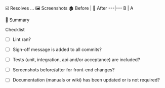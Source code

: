 ☑️ Resolves ...
🖼️ Screenshots
🏚️ Before | 🏡 After
---|--- 
B | A

🚧 Summary

Checklist

- [ ] Lint ran?

- [ ] Sign-off message is added to all commits?

- [ ] Tests (unit, integration, api and/or acceptance) are included?

- [ ] Screenshots before/after for front-end changes?

- [ ] Documentation (manuals or wiki) has been updated or is not required?
